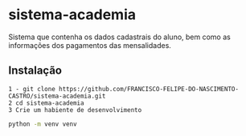 # sistema-academia
Sistema que contenha os dados cadastrais do aluno, bem como as informações dos pagamentos das mensalidades.

## Instalação
    1 - git clone https://github.com/FRANCISCO-FELIPE-DO-NASCIMENTO-CASTRO/sistema-academia.git
    2 cd sistema-academia
    3 Crie um habiente de desenvolvimento
    
```bash
python -m venv venv
```
